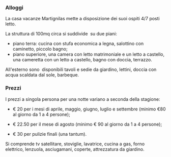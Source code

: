 ### Alloggi

La casa vacanze Martignilas mette a disposizione dei suoi ospiti 4/7 posti letto.

La struttura di 100mq circa si suddivide  su due piani:

* piano terra: cucina con stufa economica a legna, salottino con caminetto, piccolo bagno;
* piano superiore, una camera con letto matrimoniale e un letto a castello, una cameretta con un letto a castello, bagno con doccia, terrazzo.

All'esterno sono  disponibili tavoli e sedie da giardino, lettini, doccia con acqua scaldata dal sole, barbeque.

### Prezzi

I prezzi a singola persona per una notte variano a seconda della stagione:

* € 20 per i mesi di aprile, maggio, giugno, luglio e settembre (minimo €80 al giorno da 1 a 4 persone);
* € 22.50 per il mese di agosto (minimo € 90 al giorno da 1 a 4 persone);

* € 30 per pulizie finali (una tantum).

Si comprende tv satellitare, stoviglie, lavatrice, cucina a gas, forno elettrico, lenzuola, asciugamani, coperte, attrezzatura da giardino.
